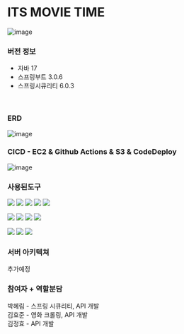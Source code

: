 # ITS MOVIE TIME
![image](https://github.com/IT-NOVATION/BackEnd/assets/62535887/f2d012b5-ee57-4807-a868-8e0242b95da8)


### 버전 정보
* 자바 17
* 스프링부트 3.0.6
* 스프링시큐리티 6.0.3
<br/>

### ERD
![image](https://github.com/IT-NOVATION/BackEnd/assets/62535887/13f31dd5-5708-4463-8707-a54246802b64)

### CICD - EC2 & Github Actions & S3 & CodeDeploy
![image](https://github.com/IT-NOVATION/BackEnd/assets/62535887/8a3de43e-e755-42f1-90bc-8404b9f7e94d)


### 사용된도구
<p>
 <img src="https://img.shields.io/badge/Java-007396?style=flat-square&logo=Java&logoColor=white"/>
 <img src="https://img.shields.io/badge/Spring-6DB33F?style=flat-square&logo=Spring&logoColor=white"/>
 <img src="https://img.shields.io/badge/SpringBoot-6DB33F?style=flat-square&logo=springboot&logoColor=white"/>
 <img src="https://img.shields.io/badge/SpringSecurity-6DB33F?style=flat-square&logo=springsecurity&logoColor=white"/>
 <img src="https://img.shields.io/badge/MySQL-4479A1?style=flat-square&logo=MySQL&logoColor=white"/>
</p>
<p>
 <img src="https://img.shields.io/badge/Github Actions-2088FF?style=flat&logo=githubactions&logoColor=white"/>
 <img src="https://img.shields.io/badge/AWS EC2-FF9900?style=flat-square&logo=amazonec2&logoColor=white"/>
 <img src="https://img.shields.io/badge/AWS RDS-527FFF?style=flat-square&logo=amazonrds&logoColor=white"/>
 <img src="https://img.shields.io/badge/Amazon S3-569A31?style=flat&logo=amazons3&logoColor=white"/>
</p>
<p>
 <img src="https://img.shields.io/badge/Postman-FF6C37?style=flat-square&logo=Postman&logoColor=white"/>
 <img src="https://img.shields.io/badge/Intellij IDEA-000000?style=flat-square&logo=intellijidea&logoColor=white"/>
 <img src="https://img.shields.io/badge/Swagger-85EA2D?style=flat-square&logo=intellijidea&logoColor=white"/>

</p>

### 서버 아키텍쳐
추가예정

### 참여자 + 역할분담
박혜림 - 스프링 시큐리티, API 개발
<br/>
김효준 - 영화 크롤링, API 개발
<br/>
김정효 - API 개발


